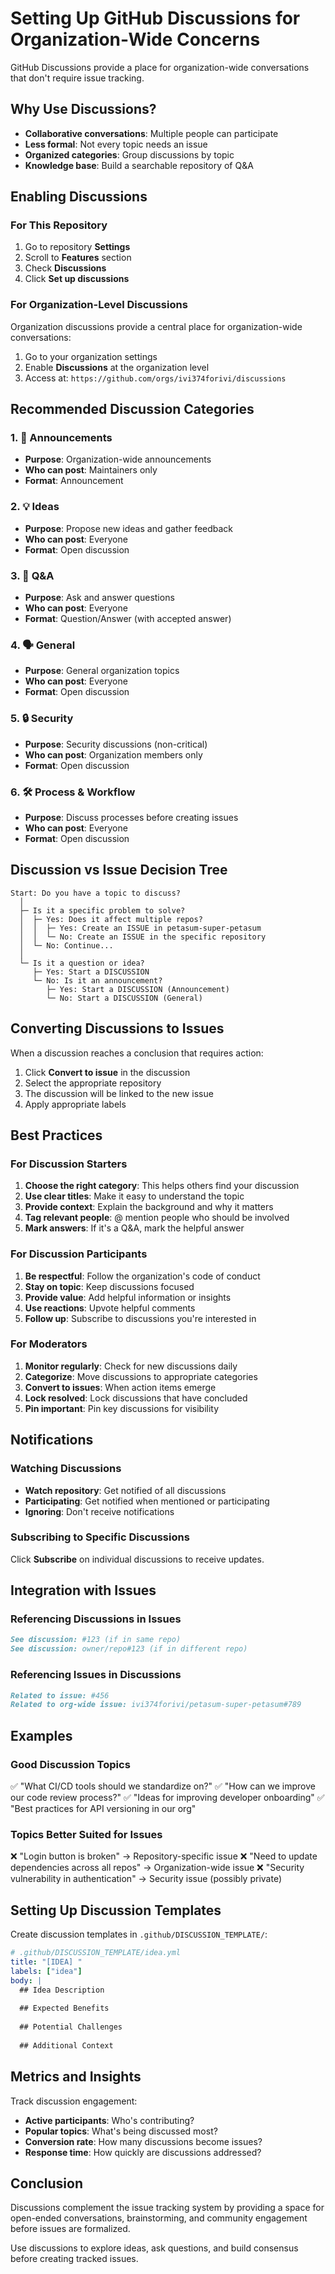 # Setting Up GitHub Discussions for Organization-Wide Concerns

GitHub Discussions provide a place for organization-wide conversations that don't require issue tracking.

## Why Use Discussions?

- **Collaborative conversations**: Multiple people can participate
- **Less formal**: Not every topic needs an issue
- **Organized categories**: Group discussions by topic
- **Knowledge base**: Build a searchable repository of Q&A

## Enabling Discussions

### For This Repository

1. Go to repository **Settings**
2. Scroll to **Features** section
3. Check **Discussions**
4. Click **Set up discussions**

### For Organization-Level Discussions

Organization discussions provide a central place for organization-wide conversations:

1. Go to your organization settings
2. Enable **Discussions** at the organization level
3. Access at: `https://github.com/orgs/ivi374forivi/discussions`

## Recommended Discussion Categories

### 1. 📢 Announcements
- **Purpose**: Organization-wide announcements
- **Who can post**: Maintainers only
- **Format**: Announcement

### 2. 💡 Ideas
- **Purpose**: Propose new ideas and gather feedback
- **Who can post**: Everyone
- **Format**: Open discussion

### 3. 🙋 Q&A
- **Purpose**: Ask and answer questions
- **Who can post**: Everyone
- **Format**: Question/Answer (with accepted answer)

### 4. 🗣️ General
- **Purpose**: General organization topics
- **Who can post**: Everyone
- **Format**: Open discussion

### 5. 🔒 Security
- **Purpose**: Security discussions (non-critical)
- **Who can post**: Organization members only
- **Format**: Open discussion

### 6. 🛠️ Process & Workflow
- **Purpose**: Discuss processes before creating issues
- **Who can post**: Everyone
- **Format**: Open discussion

## Discussion vs Issue Decision Tree

```
Start: Do you have a topic to discuss?
  │
  ├─ Is it a specific problem to solve?
  │  ├─ Yes: Does it affect multiple repos?
  │  │  ├─ Yes: Create an ISSUE in petasum-super-petasum
  │  │  └─ No: Create an ISSUE in the specific repository
  │  └─ No: Continue...
  │
  └─ Is it a question or idea?
     ├─ Yes: Start a DISCUSSION
     └─ No: Is it an announcement?
        ├─ Yes: Start a DISCUSSION (Announcement)
        └─ No: Start a DISCUSSION (General)
```

## Converting Discussions to Issues

When a discussion reaches a conclusion that requires action:

1. Click **Convert to issue** in the discussion
2. Select the appropriate repository
3. The discussion will be linked to the new issue
4. Apply appropriate labels

## Best Practices

### For Discussion Starters

1. **Choose the right category**: This helps others find your discussion
2. **Use clear titles**: Make it easy to understand the topic
3. **Provide context**: Explain the background and why it matters
4. **Tag relevant people**: @ mention people who should be involved
5. **Mark answers**: If it's a Q&A, mark the helpful answer

### For Discussion Participants

1. **Be respectful**: Follow the organization's code of conduct
2. **Stay on topic**: Keep discussions focused
3. **Provide value**: Add helpful information or insights
4. **Use reactions**: Upvote helpful comments
5. **Follow up**: Subscribe to discussions you're interested in

### For Moderators

1. **Monitor regularly**: Check for new discussions daily
2. **Categorize**: Move discussions to appropriate categories
3. **Convert to issues**: When action items emerge
4. **Lock resolved**: Lock discussions that have concluded
5. **Pin important**: Pin key discussions for visibility

## Notifications

### Watching Discussions

- **Watch repository**: Get notified of all discussions
- **Participating**: Get notified when mentioned or participating
- **Ignoring**: Don't receive notifications

### Subscribing to Specific Discussions

Click **Subscribe** on individual discussions to receive updates.

## Integration with Issues

### Referencing Discussions in Issues

```markdown
See discussion: #123 (if in same repo)
See discussion: owner/repo#123 (if in different repo)
```

### Referencing Issues in Discussions

```markdown
Related to issue: #456
Related to org-wide issue: ivi374forivi/petasum-super-petasum#789
```

## Examples

### Good Discussion Topics

✅ "What CI/CD tools should we standardize on?"
✅ "How can we improve our code review process?"
✅ "Ideas for improving developer onboarding"
✅ "Best practices for API versioning in our org"

### Topics Better Suited for Issues

❌ "Login button is broken" → Repository-specific issue
❌ "Need to update dependencies across all repos" → Organization-wide issue
❌ "Security vulnerability in authentication" → Security issue (possibly private)

## Setting Up Discussion Templates

Create discussion templates in `.github/DISCUSSION_TEMPLATE/`:

```yaml
# .github/DISCUSSION_TEMPLATE/idea.yml
title: "[IDEA] "
labels: ["idea"]
body: |
  ## Idea Description
  
  ## Expected Benefits
  
  ## Potential Challenges
  
  ## Additional Context
```

## Metrics and Insights

Track discussion engagement:

- **Active participants**: Who's contributing?
- **Popular topics**: What's being discussed most?
- **Conversion rate**: How many discussions become issues?
- **Response time**: How quickly are discussions addressed?

## Conclusion

Discussions complement the issue tracking system by providing a space for open-ended conversations, brainstorming, and community engagement before issues are formalized.

Use discussions to explore ideas, ask questions, and build consensus before creating tracked issues.
